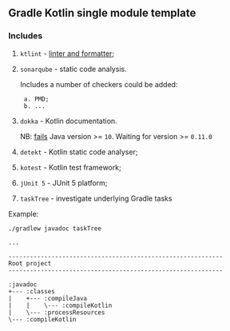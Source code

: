 ## Gradle Kotlin single module template
### Includes
1. `ktlint` - [linter and formatter](https://github.com/JLLeitschuh/ktlint-gradle);
2. `sonarqube` - static code analysis.

    Includes a number of checkers could be added:

        a. PMD;
        b. ...

3. `dokka` - Kotlin documentation.

    NB: [fails](https://github.com/Kotlin/dokka/issues/294) Java version >= `10`.
    Waiting for version >= `0.11.0`

4. `detekt` - Kotlin static code analyser;
5. `kotest` - Kotlin test framework;
6. `jUnit 5` - JUnit 5 platform;
7. `taskTree` - investigate underlying Gradle tasks

Example:
```
./gradlew javadoc taskTree

...

------------------------------------------------------------
Root project
------------------------------------------------------------

:javadoc
+--- :classes
|    +--- :compileJava
|    |    \--- :compileKotlin
|    \--- :processResources
\--- :compileKotlin
```
